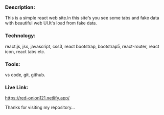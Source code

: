 ### Description:
This is a simple react web site.In this site's you see some tabs and fake data with beautiful web UI.It's load from fake data.

### Technology:
react.js, jsx, javascript, css3, react bootstrap, bootstrap5, react-router, react icon, react tabs etc.

### Tools:
vs code, git, github.

### Live Link:

https://red-onion121.netlify.app/

Thanks for visiting my repository...
